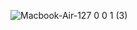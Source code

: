 ![Macbook-Air-127 0 0 1 (3)](https://github.com/mifrasgaffoor/StyleSphere-web/assets/81522853/228fb29c-f9fc-4a9e-a0ca-bff10e8ae0ae)
